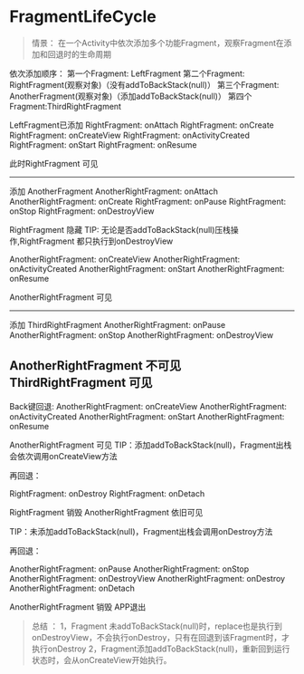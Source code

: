 # FragmentLifeCycle

> 情景：   在一个Activity中依次添加多个功能Fragment，观察Fragment在添加和回退时的生命周期

依次添加顺序：
第一个Fragment: LeftFragment
第二个Fragment: RightFragment(观察对象)（没有addToBackStack(null)）
第三个Fragment: AnotherFragment(观察对象)（添加addToBackStack(null)）
第四个Fragment:ThirdRightFragment

LeftFragment已添加
RightFragment: onAttach
RightFragment: onCreate
RightFragment: onCreateView
RightFragment: onActivityCreated
RightFragment: onStart
RightFragment: onResume

此时RightFragment 可见

---
添加 AnotherFragment
AnotherRightFragment: onAttach
AnotherRightFragment: onCreate
RightFragment: onPause
RightFragment: onStop
RightFragment: onDestroyView

RightFragment 隐藏
TIP: 无论是否addToBackStack(null)压栈操作,RightFragment 都只执行到onDestroyView

AnotherRightFragment: onCreateView
AnotherRightFragment: onActivityCreated
AnotherRightFragment: onStart
AnotherRightFragment: onResume

AnotherRightFragment 可见

---
添加 ThirdRightFragment
AnotherRightFragment: onPause
AnotherRightFragment: onStop
AnotherRightFragment: onDestroyView

AnotherRightFragment 不可见
ThirdRightFragment 可见
---

Back键回退:
AnotherRightFragment: onCreateView
AnotherRightFragment: onActivityCreated
AnotherRightFragment: onStart
AnotherRightFragment: onResume

AnotherRightFragment 可见
TIP：添加addToBackStack(null)，Fragment出栈会依次调用onCreateView方法

再回退：

RightFragment: onDestroy
RightFragment: onDetach

RightFragment 销毁
AnotherRightFragment 依旧可见

TIP：未添加addToBackStack(null)，Fragment出栈会调用onDestroy方法

再回退：

AnotherRightFragment: onPause
AnotherRightFragment: onStop
AnotherRightFragment: onDestroyView
AnotherRightFragment: onDestroy
AnotherRightFragment: onDetach

AnotherRightFragment 销毁
APP退出


> 总结  ：
1，Fragment 未addToBackStack(null)时，replace也是执行到onDestroyView，不会执行onDestroy，只有在回退到该Fragment时，才执行onDestroy
2，Fragment添加addToBackStack(null)，重新回到运行状态时，会从onCreateView开始执行。




